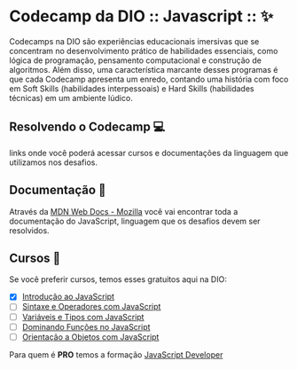 # Codecamp da DIO :: Javascript :: ✨

Codecamps na DIO são experiências educacionais imersivas que se concentram no desenvolvimento prático de habilidades essenciais, como lógica de programação, pensamento computacional e construção de algoritmos. Além disso, uma característica marcante desses programas é que cada Codecamp apresenta um enredo, contando uma história com foco em Soft Skills (habilidades interpessoais) e Hard Skills (habilidades técnicas) em um ambiente lúdico.

## Resolvendo o Codecamp 💻

links onde você poderá acessar cursos e documentações da linguagem que utilizamos nos desafios.

## Documentação 📰

Através da [MDN Web Docs - Mozilla](https://developer.mozilla.org/pt-BR/docs/Web/JavaScript) você vai encontrar toda a documentação do JavaScript, linguagem que os desafios devem ser resolvidos.

## Cursos 📘

Se você preferir cursos, temos esses gratuitos aqui na DIO:

* [X] [Introdução ao JavaScript](https://web.dio.me/course/introducao-ao-javascript/learning/ecf563b8-92b8-4061-95f3-66e32b1014cf)
* [ ] [Sintaxe e Operadores com JavaScript](https://web.dio.me/course/sintaxe-e-operadores-javascript/learning/6e83ba51-9a4d-4c0f-9537-f23e9aa7458a)
* [ ] [Variáveis e Tipos com JavaScript](https://web.dio.me/course/variaveis-e-tipos-com-javascript/learning/f0fb48d7-aaab-4f2d-a8bf-08b426f345e5)
* [ ] [Dominando Funções no JavaScript](https://web.dio.me/course/dominando-funcoes-em-javascript/learning/183f95d6-d7cc-4ccb-84d7-f2ecc6f3aa01)
* [ ] [Orientação a Objetos com JavaScript](https://web.dio.me/course/orientacao-a-objetos-com-javascript/learning/cc1e176c-b883-4d19-a549-d04afd247687)

Para quem é **PRO** temos a formação [JavaScript Developer](http://web.dio.me/track/formacao-javascript-developer)
